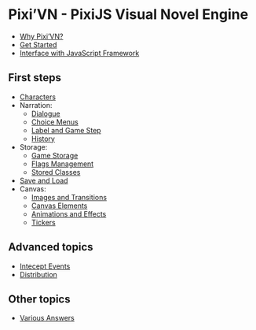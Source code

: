 # Pixi’VN - PixiJS Visual Novel Engine

* [Why Pixi’VN?](why)
* [Get Started](getting-started)
* [Interface with JavaScript Framework](interface)

## First steps

* [Characters](character)
* Narration:
  * [Dialogue](dialogue)
  * [Choice Menus](choices)
  * [Label and Game Step](labels)
  * [History](history)
* Storage:
  * [Game Storage](storage)
  * [Flags Management](flags)
  * [Stored Classes](stored-classes)
* [Save and Load](save)
* Canvas:
  * [Images and Transitions](images)
  * [Canvas Elements](canvas-elements)
  * [Animations and Effects](animations-effects)
  * [Tickers](tickers)

## Advanced topics

* [Intecept Events](intercept-events)
* [Distribution](distribution)

## Other topics

* [Various Answers](various-answers)
